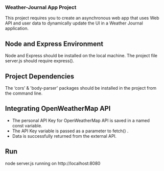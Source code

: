 ### Weather-Journal App Project
This project requires you to create an asynchronous web app that uses Web API and user data to dynamically update the UI in a Weather Journal application.

## Node and Express Environment
Node and Express should be installed on the local machine. The project file server.js should require express().

## Project Dependencies
The ‘cors’ & 'body-parser' packages should be installed in the project from the command line.

## Integrating OpenWeatherMap API
- The personal API Key for OpenWeatherMap API is saved in a named const variable.
- The API Key variable is passed as a parameter to fetch() .
- Data is successfully returned from the external API.

## Run 
node server.js
running on http://localhost:8080


